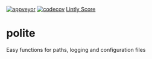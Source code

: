 [![appveyor](https://ci.appveyor.com/api/projects/status/github/DTOcean/polite?branch=0.9.x&svg=true)](https://ci.appveyor.com/project/DTOcean/polite)
[![codecov](https://codecov.io/gh/DTOcean/polite/branch/0.9.x/graph/badge.svg)](https://codecov.io/gh/DTOcean/polite)
[Lintly Score](https://lintly.com/gh/DTOcean/polite/)

# polite

Easy functions for paths, logging and configuration files
